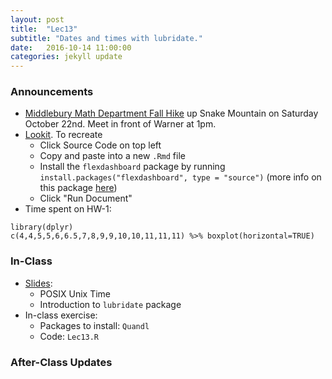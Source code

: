 ```yaml
---
layout: post
title:  "Lec13"
subtitle: "Dates and times with lubridate."
date:   2016-10-14 11:00:00
categories: jekyll update
---
```




### Announcements

* <a target="_blank" class="page-link" href="https://www.facebook.com/MiddleburyMathematics/posts/1813967485555027">Middlebury Math Department Fall Hike</a> up Snake Mountain on Saturday October 22nd. Meet in front of Warner at 1pm.
* <a target="_blank" class="page-link" href="https://jjallaire.shinyapps.io/shiny-ggplot2-brushing/">Lookit</a>. To recreate
    + Click Source Code on top left
    + Copy and paste into a new `.Rmd` file
    + Install the `flexdashboard` package by running `install.packages("flexdashboard", type = "source")` (more info on this package <a target="_blank" class="page-link" href="http://rmarkdown.rstudio.com/flexdashboard/">here</a>)
    + Click "Run Document"
* Time spent on HW-1:

~~~~~
library(dplyr)
c(4,4,5,5,6,6.5,7,8,9,9,10,10,11,11,11) %>% boxplot(horizontal=TRUE)
~~~~~




### In-Class

* <a href = "http://htmlpreview.github.io/?https://raw.githubusercontent.com/2016-09-Middlebury-Data-Science/Topics/master/Lec13%20Dates%20%26%20Times%20with%20lubridate/Lec13.html"
target = "_blank">Slides</a>:
    + POSIX Unix Time
    + Introduction to `lubridate` package
* In-class exercise:
    + Packages to install: `Quandl`
    + Code: `Lec13.R`



### After-Class Updates


